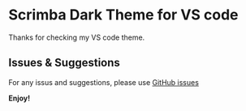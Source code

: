 # Scrimba Dark Theme for VS code

Thanks for checking my VS code theme.

## Issues & Suggestions

For any issus and suggestions, please use [GitHub issues]()

**Enjoy!**
